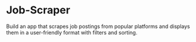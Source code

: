 # Job-Scraper
Build an app that scrapes job postings from popular platforms and displays them in a user-friendly format with filters and sorting.
